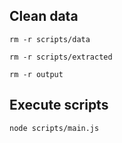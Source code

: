 ## Clean data

    rm -r scripts/data

    rm -r scripts/extracted

    rm -r output

   

## Execute scripts

    node scripts/main.js
